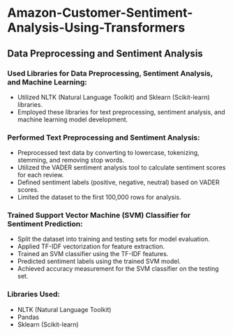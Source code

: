 # Amazon-Customer-Sentiment-Analysis-Using-Transformers

## Data Preprocessing and Sentiment Analysis

### Used Libraries for Data Preprocessing, Sentiment Analysis, and Machine Learning:
- Utilized NLTK (Natural Language Toolkit) and Sklearn (Scikit-learn) libraries.
- Employed these libraries for text preprocessing, sentiment analysis, and machine learning model development.

### Performed Text Preprocessing and Sentiment Analysis:
- Preprocessed text data by converting to lowercase, tokenizing, stemming, and removing stop words.
- Utilized the VADER sentiment analysis tool to calculate sentiment scores for each review.
- Defined sentiment labels (positive, negative, neutral) based on VADER scores.
- Limited the dataset to the first 100,000 rows for analysis.

### Trained Support Vector Machine (SVM) Classifier for Sentiment Prediction:
- Split the dataset into training and testing sets for model evaluation.
- Applied TF-IDF vectorization for feature extraction.
- Trained an SVM classifier using the TF-IDF features.
- Predicted sentiment labels using the trained SVM model.
- Achieved accuracy measurement for the SVM classifier on the testing set.

### Libraries Used:
- NLTK (Natural Language Toolkit)
- Pandas
- Sklearn (Scikit-learn)
